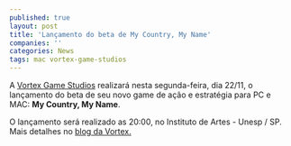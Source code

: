 ```yaml
---
published: true
layout: post
title: 'Lançamento do beta de My Country, My Name'
companies: ''
categories: News
tags: mac vortex-game-studios
---
```

A <a href="http://vortexgamestudios.com.br/" target="_blank">Vortex Game Studios</a>
 realizará nesta segunda-feira, dia 22/11, o lançamento do beta de seu novo game de ação e estratégia para PC e MAC: <strong>My Country, My Name</strong>.
 
 

 
 
O lançamento será realizado as 20:00, no Instituto de Artes - Unesp / SP.
Mais detalhes no <a href="http://blogs.vortexgamestudios.com.br/mycountrymyname/br/2010/11/18/my-country-my-name-beta-launch-party/" target="_blank">blog da Vortex.</a>

